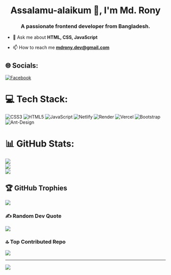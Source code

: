 <h1 align="center">Assalamu-alaikum 👋, I'm Md. Rony</h1>
<h3 align="center">A passionate frontend developer from Bangladesh.</h3>


- 💬 Ask me about **HTML, CSS, JavaScript**

- 📫 How to reach me **mdrony.dev@gmail.com**


## 🌐 Socials:
[![Facebook](https://img.shields.io/badge/Facebook-%231877F2.svg?logo=Facebook&logoColor=white)](https://facebook.com/https://www.facebook.com/profile.php?id=100007569846753&mibextid=ZbWKwL) 

# 💻 Tech Stack:
![CSS3](https://img.shields.io/badge/css3-%231572B6.svg?style=for-the-badge&logo=css3&logoColor=white) ![HTML5](https://img.shields.io/badge/html5-%23E34F26.svg?style=for-the-badge&logo=html5&logoColor=white) ![JavaScript](https://img.shields.io/badge/javascript-%23323330.svg?style=for-the-badge&logo=javascript&logoColor=%23F7DF1E) ![Netlify](https://img.shields.io/badge/netlify-%23000000.svg?style=for-the-badge&logo=netlify&logoColor=#00C7B7) ![Render](https://img.shields.io/badge/Render-%46E3B7.svg?style=for-the-badge&logo=render&logoColor=white) ![Vercel](https://img.shields.io/badge/vercel-%23000000.svg?style=for-the-badge&logo=vercel&logoColor=white) ![Bootstrap](https://img.shields.io/badge/bootstrap-%238511FA.svg?style=for-the-badge&logo=bootstrap&logoColor=white) ![Ant-Design](https://img.shields.io/badge/-AntDesign-%230170FE?style=for-the-badge&logo=ant-design&logoColor=white)
# 📊 GitHub Stats:
![](https://github-readme-stats.vercel.app/api?username=mdrony313&theme=dark&hide_border=false&include_all_commits=true&count_private=true)<br/>
![](https://github-readme-streak-stats.herokuapp.com/?user=mdrony313&theme=dark&hide_border=false)<br/>
![](https://github-readme-stats.vercel.app/api/top-langs/?username=mdrony313&theme=dark&hide_border=false&include_all_commits=true&count_private=true&layout=compact)

## 🏆 GitHub Trophies
![](https://github-profile-trophy.vercel.app/?username=mdrony313&theme=radical&no-frame=false&no-bg=false&margin-w=4)

### ✍️ Random Dev Quote
![](https://quotes-github-readme.vercel.app/api?type=horizontal&theme=radical)

### 🔝 Top Contributed Repo
![](https://github-contributor-stats.vercel.app/api?username=mdrony313&limit=5&theme=dark&combine_all_yearly_contributions=true)

---
[![](https://visitcount.itsvg.in/api?id=mdrony313&icon=0&color=0)](https://visitcount.itsvg.in)

<!-- Proudly created with GPRM ( https://gprm.itsvg.in ) -->
